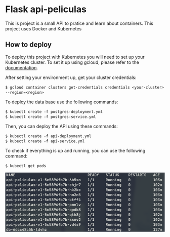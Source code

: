# Flask api-peliculas

This is project is a small API to pratice and learn about containers. This project uses
Docker and Kubernetes

## How to deploy

To deploy this project with Kubernetes you will need to set up your Kubernetes cluster.
To set it up using gcloud, please refer to the
[documentation](https://cloud.google.com/kubernetes-engine/docs/how-to/cluster-access-for-kubectl).

After setting your environment up, get your cluster credentials:
```
$ gcloud container clusters get-credentials credentials <your-cluster> --region=<region>
```
To deploy the data base use the following commands:
```
$ kubectl create -f postgres-deployment.yml
$ kubectl create -f postgres-service.yml
```
Then, you can deploy the API using these commands:
```
$ kubectl create -f api-deployment.yml
$ kubectl create -f api-service.yml
```
To check if everything is up and running, you can use the following command:
```
$ kubectl get pods
```
![Pods list](./screenshots/2023-11-04_17-35.png)
